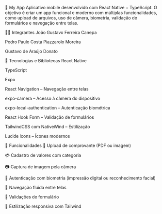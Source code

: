 📱 My App
Aplicativo mobile desenvolvido com React Native + TypeScript. O objetivo é criar um app funcional e moderno com múltiplas funcionalidades, como upload de arquivos, uso de câmera, biometria, validação de formulários e navegação entre telas.

👨‍💻 Integrantes
João Gustavo Ferreira Canepa 

Pedro Paulo Costa Piazzarolo Moreira

Gustavo de Araújo Donato

🚀 Tecnologias e Bibliotecas
React Native

TypeScript

Expo

React Navigation – Navegação entre telas

expo-camera – Acesso à câmera do dispositivo

expo-local-authentication – Autenticação biométrica

React Hook Form – Validação de formulários

TailwindCSS com NativeWind – Estilização

Lucide Icons – Ícones modernos

📱 Funcionalidades
📂 Upload de comprovante (PDF ou imagem)

💳 Cadastro de valores com categoria

📷 Captura de imagem pela câmera

🔐 Autenticação com biometria (impressão digital ou reconhecimento facial)

🔁 Navegação fluida entre telas

🧪 Validações de formulário

💅 Estilização responsiva com Tailwind
